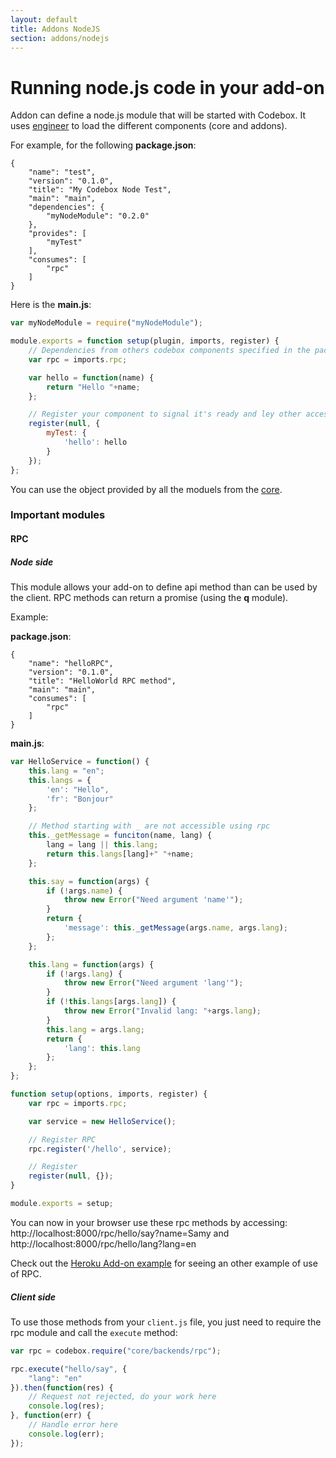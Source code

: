 ```yaml
---
layout: default
title: Addons NodeJS
section: addons/nodejs
---
```


# Running node.js code in your add-on

Addon can define a node.js module that will be started with Codebox. It uses [engineer](https://github.com/FriendCode/engineer) to load the different components (core and addons).

For example, for the following **package.json**:

```
{
    "name": "test",
    "version": "0.1.0",
    "title": "My Codebox Node Test",
    "main": "main",
    "dependencies": {
        "myNodeModule": "0.2.0"
    },
    "provides": [
        "myTest"
    ],
    "consumes": [
        "rpc"
    ]
}
```

Here is the **main.js**:

```javascript
var myNodeModule = require("myNodeModule");

module.exports = function setup(plugin, imports, register) {
    // Dependencies from others codebox components specified in the package.json are laoded here:
    var rpc = imports.rpc;

    var hello = function(name) {
        return "Hello "+name;
    };

    // Register your component to signal it's ready and ley other access 'myTest':
    register(null, {
        myTest: {
            'hello': hello
        }
    });
};
```

You can use the object provided by all the moduels from the [core](https://github.com/FriendCode/codebox/tree/master/core).


### Important modules

#### RPC

##### Node side

This module allows your add-on to define api method than can be used by the client. RPC methods can return a promise (using the **q** module).

Example:

**package.json**:
```
{
    "name": "helloRPC",
    "version": "0.1.0",
    "title": "HelloWorld RPC method",
    "main": "main",
    "consumes": [
        "rpc"
    ]
}
```

**main.js**:

```javascript
var HelloService = function() {
    this.lang = "en";
    this.langs = {
        'en': "Hello",
        'fr': "Bonjour"
    };

    // Method starting with _ are not accessible using rpc
    this._getMessage = funciton(name, lang) {
        lang = lang || this.lang;
        return this.langs[lang]+" "+name;
    };

    this.say = function(args) {
        if (!args.name) {
            throw new Error("Need argument 'name'");
        }
        return {
            'message': this._getMessage(args.name, args.lang);
        };
    };

    this.lang = function(args) {
        if (!args.lang) {
            throw new Error("Need argument 'lang'");
        }
        if (!this.langs[args.lang]) {
            throw new Error("Invalid lang: "+args.lang);
        }
        this.lang = args.lang;
        return {
            'lang': this.lang
        };
    };
};

function setup(options, imports, register) {
    var rpc = imports.rpc;

    var service = new HelloService();

    // Register RPC
    rpc.register('/hello', service);

    // Register
    register(null, {});
}

module.exports = setup;
```

You can now in your browser use these rpc methods by accessing: http://localhost:8000/rpc/hello/say?name=Samy and http://localhost:8000/rpc/hello/lang?lang=en

Check out the [Heroku Add-on example](https://github.com/FriendCode/codebox-addon-heroku) for seeing an other example of use of RPC.

##### Client side

To use those methods from your `client.js` file, you just need to require the rpc module and call the `execute` method:

```javascript
var rpc = codebox.require("core/backends/rpc");

rpc.execute("hello/say", {
    "lang": "en"
}).then(function(res) {
    // Request not rejected, do your work here
    console.log(res);
}, function(err) {
    // Handle error here
    console.log(err);
});

```
